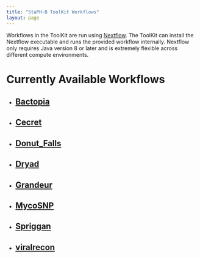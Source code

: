```yaml
---
title: "StaPH-B ToolKit Workflows"
layout: page
---
```


Workflows in the ToolKit are run using [Nextflow](https://www.nextflow.io/). The ToolKit can install the Nextflow executable and runs the provided workflow internally. Nextflow only requires Java version 8 or later and is extremely flexible across different compute environments.
# Currently Available Workflows
  * ## [Bactopia](https://bactopia.github.io/)
  * ## [Cecret](https://github.com/UPHL-BioNGS/Cecret)
  * ## [Donut_Falls](https://github.com/UPHL-BioNGS/Donut_Falls)
  * ## [Dryad](https://github.com/wslh-bio/dryad)
  * ## [Grandeur](https://github.com/UPHL-BioNGS/Grandeur)
  * ## [MycoSNP](https://github.com/CDCgov/mycosnp-nf)
  * ## [Spriggan](https://github.com/wslh-bio/spriggan)
  * ## [viralrecon](https://nf-co.re/viralrecon)
